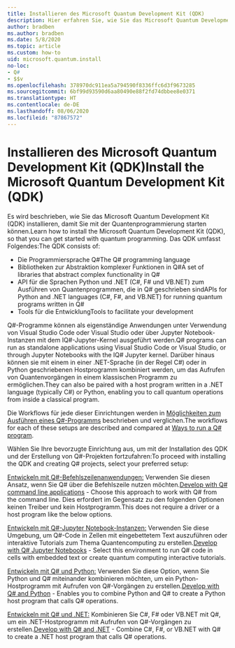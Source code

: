 ```yaml
---
title: Installieren des Microsoft Quantum Development Kit (QDK)
description: Hier erfahren Sie, wie Sie das Microsoft Quantum Development Kit (QDK) für verschiedene Umgebungen installieren.
author: bradben
ms.author: bradben
ms.date: 5/8/2020
ms.topic: article
ms.custom: how-to
uid: microsoft.quantum.install
no-loc:
- Q#
- $$v
ms.openlocfilehash: 378970dc911ea5a794590f8336ffc6d3f9673285
ms.sourcegitcommit: 6bf99d93590d6aa80490e88f2fd74dbbee8e0371
ms.translationtype: HT
ms.contentlocale: de-DE
ms.lasthandoff: 08/06/2020
ms.locfileid: "87867572"
---
```

# <a name="install-the-microsoft-quantum-development-kit-qdk"></a><span data-ttu-id="d06c7-103">Installieren des Microsoft Quantum Development Kit (QDK)</span><span class="sxs-lookup"><span data-stu-id="d06c7-103">Install the Microsoft Quantum Development Kit (QDK)</span></span>

<span data-ttu-id="d06c7-104">Es wird beschrieben, wie Sie das Microsoft Quantum Development Kit (QDK) installieren, damit Sie mit der Quantenprogrammierung starten können.</span><span class="sxs-lookup"><span data-stu-id="d06c7-104">Learn how to install the Microsoft Quantum Development Kit (QDK), so that you can get started with quantum programming.</span></span> <span data-ttu-id="d06c7-105">Das QDK umfasst Folgendes:</span><span class="sxs-lookup"><span data-stu-id="d06c7-105">The QDK consists of:</span></span>

- <span data-ttu-id="d06c7-106">Die Programmiersprache Q#</span><span class="sxs-lookup"><span data-stu-id="d06c7-106">The Q# programming language</span></span>
- <span data-ttu-id="d06c7-107">Bibliotheken zur Abstraktion komplexer Funktionen in Q#</span><span class="sxs-lookup"><span data-stu-id="d06c7-107">A set of libraries that abstract complex functionality in Q#</span></span>
- <span data-ttu-id="d06c7-108">API für die Sprachen Python und .NET (C#, F# und VB.NET) zum Ausführen von Quantenprogrammen, die in Q# geschrieben sind</span><span class="sxs-lookup"><span data-stu-id="d06c7-108">APIs for Python and .NET languages (C#, F#, and VB.NET) for running quantum programs written in Q#</span></span>
- <span data-ttu-id="d06c7-109">Tools für die Entwicklung</span><span class="sxs-lookup"><span data-stu-id="d06c7-109">Tools to facilitate your development</span></span>

<span data-ttu-id="d06c7-110">Q#-Programme können als eigenständige Anwendungen unter Verwendung von Visual Studio Code oder Visual Studio oder über Jupyter Notebook-Instanzen mit dem IQ#-Jupyter-Kernel ausgeführt werden.</span><span class="sxs-lookup"><span data-stu-id="d06c7-110">Q# programs can run as standalone applications using Visual Studio Code or Visual Studio, or through Jupyter Notebooks with the IQ# Jupyter kernel.</span></span>
<span data-ttu-id="d06c7-111">Darüber hinaus können sie mit einem in einer .NET-Sprache (in der Regel C#) oder in Python geschriebenen Hostprogramm kombiniert werden, um das Aufrufen von Quantenvorgängen in einem klassischen Programm zu ermöglichen.</span><span class="sxs-lookup"><span data-stu-id="d06c7-111">They can also be paired with a host program written in a .NET language (typically C#) or Python, enabling you to call quantum operations from inside a classical program.</span></span>

<span data-ttu-id="d06c7-112">Die Workflows für jede dieser Einrichtungen werden in [Möglichkeiten zum Ausführen eines Q#-Programms](xref:microsoft.quantum.guide.host-programs) beschrieben und verglichen.</span><span class="sxs-lookup"><span data-stu-id="d06c7-112">The workflows for each of these setups are described and compared at [Ways to run a Q# program](xref:microsoft.quantum.guide.host-programs).</span></span>

<span data-ttu-id="d06c7-113">Wählen Sie Ihre bevorzugte Einrichtung aus, um mit der Installation des QDK und der Erstellung von Q#-Projekten fortzufahren:</span><span class="sxs-lookup"><span data-stu-id="d06c7-113">To proceed with installing the QDK and creating Q# projects, select your preferred setup:</span></span>

<span data-ttu-id="d06c7-114">[Entwickeln mit Q#-Befehlszeilenanwendungen:](xref:microsoft.quantum.install.standalone) Verwenden Sie diesen Ansatz, wenn Sie Q# über die Befehlszeile nutzen möchten.</span><span class="sxs-lookup"><span data-stu-id="d06c7-114">[Develop with Q# command line applications](xref:microsoft.quantum.install.standalone) - Choose this approach to work with Q# from the command line.</span></span> <span data-ttu-id="d06c7-115">Dies erfordert im Gegensatz zu den folgenden Optionen keinen Treiber und kein Hostprogramm.</span><span class="sxs-lookup"><span data-stu-id="d06c7-115">This does not require a driver or a host program like the below options.</span></span>

<span data-ttu-id="d06c7-116">[Entwickeln mit Q#-Jupyter Notebook-Instanzen:](xref:microsoft.quantum.install.jupyter) Verwenden Sie diese Umgebung, um Q#-Code in Zellen mit eingebettetem Text auszuführen oder interaktive Tutorials zum Thema Quantencomputing zu erstellen.</span><span class="sxs-lookup"><span data-stu-id="d06c7-116">[Develop with Q# Jupyter Notebooks](xref:microsoft.quantum.install.jupyter) - Select this environment to run Q# code in cells with embedded text or create quantum computing interactive tutorials.</span></span> 

<span data-ttu-id="d06c7-117">[Entwickeln mit Q# und Python:](xref:microsoft.quantum.install.python) Verwenden Sie diese Option, wenn Sie Python und Q# miteinander kombinieren möchten, um ein Python-Hostprogramm mit Aufrufen von Q#-Vorgängen zu erstellen.</span><span class="sxs-lookup"><span data-stu-id="d06c7-117">[Develop with Q# and Python](xref:microsoft.quantum.install.python) - Enables you to combine Python and Q# to create a Python host program that calls Q# operations.</span></span>

<span data-ttu-id="d06c7-118">[Entwickeln mit Q# und .NET:](xref:microsoft.quantum.install.cs) Kombinieren Sie C#, F# oder VB.NET mit Q#, um ein .NET-Hostprogramm mit Aufrufen von Q#-Vorgängen zu erstellen.</span><span class="sxs-lookup"><span data-stu-id="d06c7-118">[Develop with Q# and .NET](xref:microsoft.quantum.install.cs) - Combine C#, F#, or VB.NET with Q# to create a .NET host program that calls Q# operations.</span></span>
